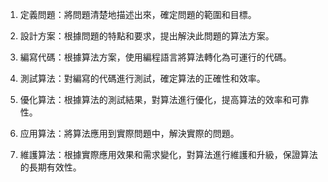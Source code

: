 

1. 定義問題：將問題清楚地描述出來，確定問題的範圍和目標。

2. 設計方案：根據問題的特點和要求，提出解決此問題的算法方案。

3. 編寫代碼：根據算法方案，使用編程語言將算法轉化為可運行的代碼。

4. 測試算法：對編寫的代碼進行測試，確定算法的正確性和效率。

5. 優化算法：根據算法的測試結果，對算法進行優化，提高算法的效率和可靠性。

6. 应用算法：將算法應用到實際問題中，解決實際的問題。

7. 維護算法：根據實際應用效果和需求變化，對算法進行維護和升級，保證算法的長期有效性。